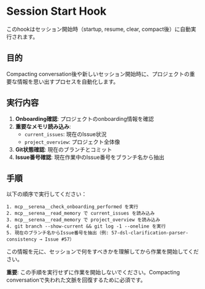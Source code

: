 # Session Start Hook

このhookはセッション開始時（startup, resume, clear, compact後）に自動実行されます。

## 目的

Compacting conversation後や新しいセッション開始時に、プロジェクトの重要な情報を思い出すプロセスを自動化します。

## 実行内容

1. **Onboarding確認**: プロジェクトのonboarding情報を確認
2. **重要なメモリ読み込み**:
   - `current_issues`: 現在のIssue状況
   - `project_overview`: プロジェクト全体像
3. **Git状態確認**: 現在のブランチとコミット
4. **Issue番号確認**: 現在作業中のIssue番号をブランチ名から抽出

## 手順

以下の順序で実行してください：

```
1. mcp__serena__check_onboarding_performed を実行
2. mcp__serena__read_memory で current_issues を読み込み
3. mcp__serena__read_memory で project_overview を読み込み
4. git branch --show-current && git log -1 --oneline を実行
5. 現在のブランチ名からIssue番号を抽出（例: 57-dsl-clarification-parser-consistency → Issue #57）
```

この情報を元に、セッションで何をすべきかを理解してから作業を開始してください。

**重要**: この手順を実行せずに作業を開始しないでください。Compacting conversationで失われた文脈を回復するために必須です。
